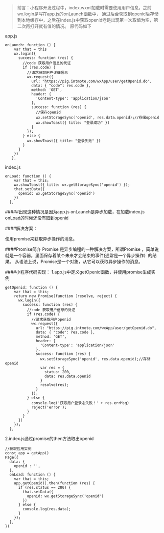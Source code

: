 > 前言：小程序开发过程中，index.wxml加载时需要使用用户信息，之前wx.login是写在app.js的onLaunch函数中，
> 通过后台获取到openid后存储到本地缓存中，之后在index.js中获取openid老是出现第一次取值为空，第二次再打开就有值的情况。
> 原代码如下

app.js

    onLaunch: function () {
        var that = this 
        wx.login({
          success: function (res) {
            //code 获取用户信息的凭证
            if (res.code) {
              //请求获取用户详细信息
              wx.request({
                url: "https://pig.intmote.com/wxApp/user/getOpenid.do",
                data: { "code": res.code },
                method: 'GET',
                header: {
                  'Content-type': 'application/json'
                },
                success: function (res) {
                  //保存openid
                  wx.setStorageSync('openid', res.data.openid);//存储openid
                  wx.showToast({ title: "登录成功" })
                }
              });
            } else {
              wx.showToast({ title: "登录失败" })
            }
          }
        }) 
       },

index.js

    onLoad: function () {
        var that = this;  
        wx.showToast({ title: wx.getStorageSync('openid') });  
        that.setData({
          openid: wx.getStorageSync('openid')
        })
      },
#####出现这种情况是因为app.js onLaunch是异步加载，在加载index.js onLoad的时候还没有取到openid

####解决方案：

使用promise来获取异步操作的消息。

####Promise简介
Promise 是异步编程的一种解决方案，所谓Promise ，简单说就是一个容器，里面保存着某个未来才会结束的事件(通常是一个异步操作）的结果。
从语法上说，Promise是一个对象，从它可以获取异步操作的消息。

####小程序代码实现：
1.app.js中定义getOpenid函数，并使用promise生成实例

    getOpenid: function () {
        var that = this;
        return new Promise(function (resolve, reject) {
          wx.login({
            success: function (res) {
              //code 获取用户信息的凭证
              if (res.code) {
                //请求获取用户openid
                wx.request({
                  url: "https://pig.intmote.com/wxApp/user/getOpenid.do",
                  data: { "code": res.code },
                  method: 'GET',
                  header: {
                    'Content-type': 'application/json'
                  },
                  success: function (res) {
                    wx.setStorageSync('openid', res.data.openid);//存储openid
                    var res = {
                      status: 200,
                      data: res.data.openid
                    }
                    resolve(res);
                  }
                });
              } else {
                console.log('获取用户登录态失败！' + res.errMsg)
                reject('error');  
              }
            }
          })
        });
      }, 
      
2.index.js通过promise的then方法取出openid

    //获取应用实例
    const app = getApp()
    Page({
      data: {
        openid : '',
      }, 
      onLoad: function () {
        var that = this;  
        app.getOpenid().then(function (res) {
          if (res.status == 200) {
            that.setData({
              openid: wx.getStorageSync('openid')
            })
          } else {
            console.log(res.data);
          }
        }); 
      },
    })